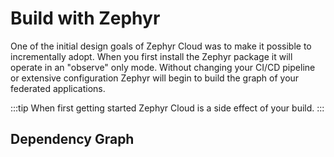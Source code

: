 # Build with Zephyr
One of the initial design goals of Zephyr Cloud was to make it possible to incrementally adopt. When you first install the
Zephyr package it will operate in an "observe" only mode. Without changing your CI/CD pipeline or extensive configuration
Zephyr will begin to build the graph of your federated applications. 

:::tip
When first getting started Zephyr Cloud is a side effect of your build.
:::

## Dependency Graph

